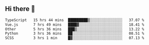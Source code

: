 ## Hi there 👋

<!--START_SECTION:waka-->

```txt
TypeScript   15 hrs 44 mins  █████████▒░░░░░░░░░░░░░░░   37.07 %
Vue.js       7 hrs 49 mins   ████▓░░░░░░░░░░░░░░░░░░░░   18.41 %
Other        5 hrs 36 mins   ███▒░░░░░░░░░░░░░░░░░░░░░   13.22 %
Python       3 hrs 36 mins   ██░░░░░░░░░░░░░░░░░░░░░░░   08.51 %
SCSS         3 hrs 1 min     █▓░░░░░░░░░░░░░░░░░░░░░░░   07.13 %
```

<!--END_SECTION:waka-->
